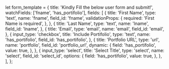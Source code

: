  let form_template = {
    title: 'Kindly Fill the below user form and submit!',
    watchFields: ['fname', 'has_portifolio'],
    fields: [
      {
        title: 'First Name',
        type: 'text',
        name: 'fname',
        field_id: 'fname',
        validationProps: {
          required: 'First Name is required',
        },
      },
      {
        title: 'Last Name',
        type: 'text',
        name: 'lname',
        field_id: 'lname',
      },
      {
        title: 'Email',
        type: 'email',
        name: 'email',
        field_id: 'email',
      },
      {
        input_type: 'checkbox',
        title: 'Include Portifolio',
        type: 'text',
        name: 'has_portifolio',
        field_id: 'has_portifolio',
      },
      {
        title: 'Portfolio URL',
        type: 'url',
        name: 'portfolio',
        field_id: 'portfolio_url',
        dynamic: {
          field: 'has_portifolio',
          value: true,
        },
      },
      {
        input_type: 'select',
        title: 'Select Title',
        type: 'select',
        name: 'select',
        field_id: 'select_id',
        options: {
          field: 'has_portifolio',
          value: true,
        },
      },
    ],
  };